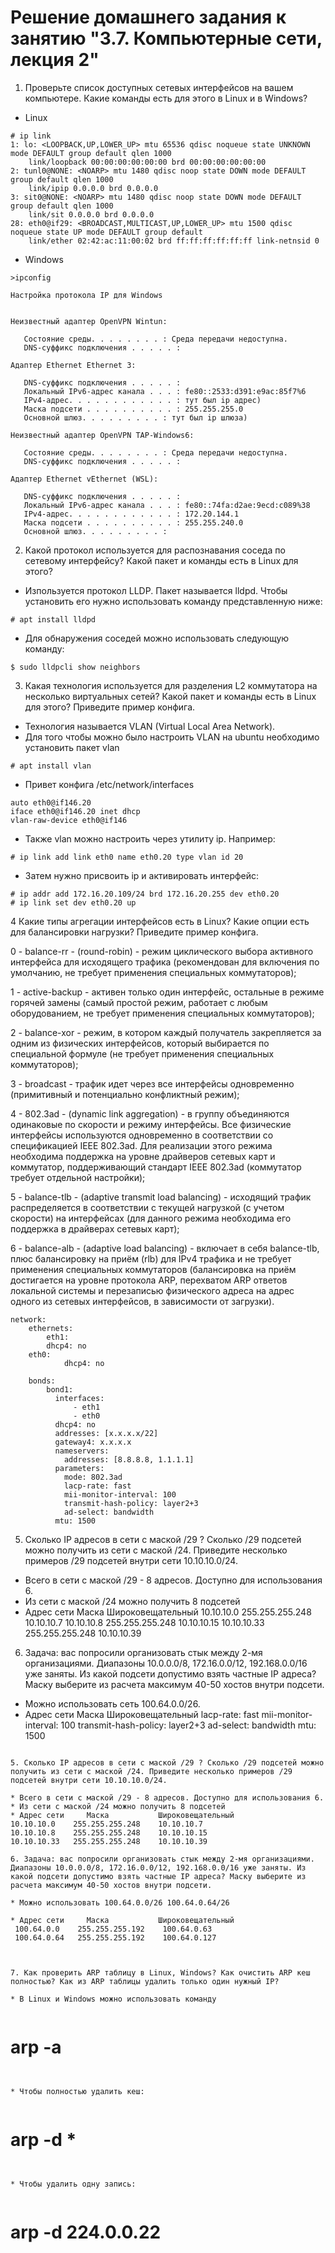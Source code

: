 #  Решение домашнего задания к занятию "3.7. Компьютерные сети, лекция 2"
1. Проверьте список доступных сетевых интерфейсов на вашем компьютере. Какие команды есть для этого в Linux и в Windows?
* Linux

```
# ip link
1: lo: <LOOPBACK,UP,LOWER_UP> mtu 65536 qdisc noqueue state UNKNOWN mode DEFAULT group default qlen 1000
    link/loopback 00:00:00:00:00:00 brd 00:00:00:00:00:00
2: tunl0@NONE: <NOARP> mtu 1480 qdisc noop state DOWN mode DEFAULT group default qlen 1000
    link/ipip 0.0.0.0 brd 0.0.0.0
3: sit0@NONE: <NOARP> mtu 1480 qdisc noop state DOWN mode DEFAULT group default qlen 1000
    link/sit 0.0.0.0 brd 0.0.0.0
28: eth0@if29: <BROADCAST,MULTICAST,UP,LOWER_UP> mtu 1500 qdisc noqueue state UP mode DEFAULT group default
    link/ether 02:42:ac:11:00:02 brd ff:ff:ff:ff:ff:ff link-netnsid 0
```

* Windows

```
>ipconfig

Настройка протокола IP для Windows


Неизвестный адаптер OpenVPN Wintun:

   Состояние среды. . . . . . . . : Среда передачи недоступна.
   DNS-суффикс подключения . . . . . :

Адаптер Ethernet Ethernet 3:

   DNS-суффикс подключения . . . . . :
   Локальный IPv6-адрес канала . . . : fe80::2533:d391:e9ac:85f7%6
   IPv4-адрес. . . . . . . . . . . . : тут был ip адрес)
   Маска подсети . . . . . . . . . . : 255.255.255.0
   Основной шлюз. . . . . . . . . : тут был ip шлюза)

Неизвестный адаптер OpenVPN TAP-Windows6:

   Состояние среды. . . . . . . . : Среда передачи недоступна.
   DNS-суффикс подключения . . . . . :

Адаптер Ethernet vEthernet (WSL):

   DNS-суффикс подключения . . . . . :
   Локальный IPv6-адрес канала . . . : fe80::74fa:d2ae:9ecd:c089%38
   IPv4-адрес. . . . . . . . . . . . : 172.20.144.1
   Маска подсети . . . . . . . . . . : 255.255.240.0
   Основной шлюз. . . . . . . . . :
```

2. Какой протокол используется для распознавания соседа по сетевому интерфейсу? Какой пакет и команды есть в Linux для этого?
* Изпользуется протокол LLDP. Пакет называется lldpd. Чтобы установить его нужно использовать команду представленную ниже:

```
# apt install lldpd
```

* Для обнаружения соседей можно использовать следующую команду:

```
$ sudo lldpcli show neighbors
```

3. Какая технология используется для разделения L2 коммутатора на несколько виртуальных сетей? Какой пакет и команды есть в Linux для этого? Приведите пример конфига.

* Технология называется VLAN (Virtual Local Area Network).
* Для того чтобы можно было настроить VLAN на ubuntu необходимо установить пакет vlan 

```
# apt install vlan
```

* Привет конфига /etc/network/interfaces

```
auto eth0@if146.20
iface eth0@if146.20 inet dhcp
vlan-raw-device eth0@if146
```

* Также vlan можно настроить через утилиту ip. Например:
```
# ip link add link eth0 name eth0.20 type vlan id 20
```

* Затем нужно присвоить ip и активировать интерфейс:

```
# ip addr add 172.16.20.109/24 brd 172.16.20.255 dev eth0.20
# ip link set dev eth0.20 up
```

4 Какие типы агрегации интерфейсов есть в Linux? Какие опции есть для балансировки нагрузки? Приведите пример конфига.

0 - balance-rr - (round-robin) - режим циклического выбора активного интерфейса для исходящего трафика (рекомендован для включения по умолчанию, не требует применения специальных коммутаторов);

1 - active-backup - активен только один интерфейс, остальные в режиме горячей замены (самый простой режим, работает с любым оборудованием, не требует применения специальных коммутаторов);

2 - balance-xor - режим, в котором каждый получатель закрепляется за одним из физических интерфейсов, который выбирается по специальной формуле (не требует применения специальных коммутаторов);

3 - broadcast - трафик идет через все интерфейсы одновременно (примитивный и потенциально конфликтный режим);

4 - 802.3ad - (dynamic link aggregation) - в группу объединяются одинаковые по скорости и режиму интерфейсы. Все физические интерфейсы используются одновременно в соответствии со спецификацией IEEE 802.3ad. Для реализации этого режима необходима поддержка на уровне драйверов сетевых карт и коммутатор, поддерживающий стандарт IEEE 802.3ad (коммутатор требует отдельной настройки);

5 - balance-tlb - (adaptive transmit load balancing) - исходящий трафик распределяется в соответствии с текущей нагрузкой (с учетом скорости) на интерфейсах (для данного режима необходима его поддержка в драйверах сетевых карт);

6 - balance-alb - (adaptive load balancing) - включает в себя balance-tlb, плюс балансировку на приём (rlb) для IPv4 трафика и не требует применения специальных коммутаторов (балансировка на приём достигается на уровне протокола ARP, перехватом ARP ответов локальной системы и перезаписью физического адреса на адрес одного из сетевых интерфейсов, в зависимости от загрузки).

```
network:
    ethernets:
        eth1:          
	    dhcp4: no
	eth0:
            dhcp4: no

    bonds:
        bond1:
          interfaces:
              - eth1
              - eth0
          dhcp4: no
          addresses: [x.x.x.x/22]
          gateway4: x.x.x.x
          nameservers:
            addresses: [8.8.8.8, 1.1.1.1]
          parameters:
            mode: 802.3ad
            lacp-rate: fast
            mii-monitor-interval: 100
            transmit-hash-policy: layer2+3
            ad-select: bandwidth
          mtu: 1500
```

5. Сколько IP адресов в сети с маской /29 ? Сколько /29 подсетей можно получить из сети с маской /24. Приведите несколько примеров /29 подсетей внутри сети 10.10.10.0/24.

* Всего в сети с маской /29 - 8 адресов. Доступно для использования 6.
* Из сети с маской /24 можно получить 8 подсетей
* Адрес сети     Маска           Широковещательный
10.10.10.0    255.255.255.248    10.10.10.7
10.10.10.8    255.255.255.248    10.10.10.15
10.10.10.33   255.255.255.248    10.10.10.39

6. Задача: вас попросили организовать стык между 2-мя организациями. Диапазоны 10.0.0.0/8, 172.16.0.0/12, 192.168.0.0/16 уже заняты. Из какой подсети допустимо взять частные IP адреса? Маску выберите из расчета максимум 40-50 хостов внутри подсети.
* Можно использовать сеть 100.64.0.0/26.
* Адрес сети     Маска           Широковещательный
            lacp-rate: fast
            mii-monitor-interval: 100
            transmit-hash-policy: layer2+3
            ad-select: bandwidth
          mtu: 1500
```

5. Сколько IP адресов в сети с маской /29 ? Сколько /29 подсетей можно получить из сети с маской /24. Приведите несколько примеров /29 подсетей внутри сети 10.10.10.0/24.

* Всего в сети с маской /29 - 8 адресов. Доступно для использования 6.
* Из сети с маской /24 можно получить 8 подсетей
* Адрес сети     Маска           Широковещательный
10.10.10.0    255.255.255.248    10.10.10.7
10.10.10.8    255.255.255.248    10.10.10.15
10.10.10.33   255.255.255.248    10.10.10.39

6. Задача: вас попросили организовать стык между 2-мя организациями. Диапазоны 10.0.0.0/8, 172.16.0.0/12, 192.168.0.0/16 уже заняты. Из какой подсети допустимо взять частные IP адреса? Маску выберите из расчета максимум 40-50 хостов внутри подсети.

* Можно использовать 100.64.0.0/26 100.64.0.64/26

* Адрес сети     Маска           Широковещательный
 100.64.0.0    255.255.255.192    100.64.0.63
 100.64.0.64   255.255.255.192    100.64.0.127



7. Как проверить ARP таблицу в Linux, Windows? Как очистить ARP кеш полностью? Как из ARP таблицы удалить только один нужный IP?

* В Linux и Windows можно использовать команду


```

# arp -a

```


* Чтобы полностью удалить кеш:


```

# arp -d *

```


* Чтобы удалить одну запись:


```

# arp -d  224.0.0.22

```

